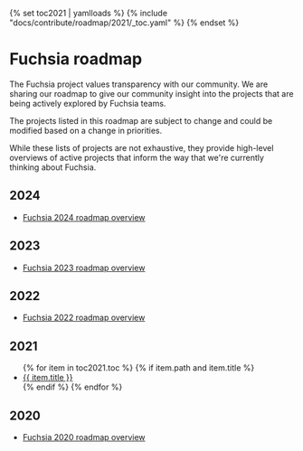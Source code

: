 {% set toc2021 | yamlloads %}
{% include "docs/contribute/roadmap/2021/_toc.yaml" %}
{% endset %}

# Fuchsia roadmap

The Fuchsia project values transparency with our community. We are sharing our
roadmap to give our community insight into the projects that are being actively
explored by Fuchsia teams.

The projects listed in this roadmap are subject to change and could be modified
based on a change in priorities.

While these lists of projects are not exhaustive, they provide high-level overviews
of active projects that inform the way that we're currently thinking about
Fuchsia.

## 2024

* [Fuchsia 2024 roadmap overview](/docs/contribute/roadmap/2024/README.md)

## 2023

* [Fuchsia 2023 roadmap overview](/docs/contribute/roadmap/2023/README.md)

## 2022

* [Fuchsia 2022 roadmap overview](/docs/contribute/roadmap/2022/README.md)

## 2021

<ul>
{% for item in toc2021.toc %}
  {% if item.path and item.title %}
    <li><a href="{{ item.path }}">{{ item.title }}</a></li>
  {% endif %}
{% endfor %}
</ul>

## 2020

* [Fuchsia 2020 roadmap overview](/docs/contribute/roadmap/2020/overview.md)
